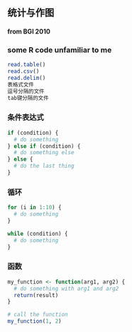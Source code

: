 ## 统计与作图
#### from BGI 2010

### some R code unfamiliar to me
```R
read.table()
read.csv()
read.delim()    
表格式文件
逗号分隔的文件
tab键分隔的文件
```

### 条件表达式
```R
if (condition) {
  # do something
} else if (condition) {
  # do something else
} else {
  # do the last thing
}
```

### 循环
```R
for (i in 1:10) {
  # do something
}

while (condition) {
  # do something
}
```
### 函数
```R
my_function <- function(arg1, arg2) {
  # do something with arg1 and arg2
  return(result)
}

# call the function
my_function(1, 2)
```

